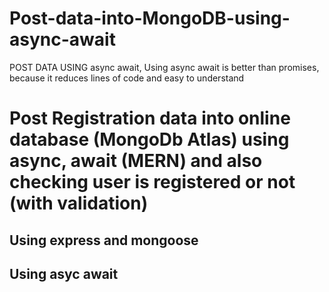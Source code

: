 # Post-data-into-MongoDB-using-async-await
POST DATA USING async await, Using async await is better than promises, because it reduces lines of code and easy to understand

# Post Registration data into online database (MongoDb Atlas) using async, await (MERN) and also checking user is registered or not (with validation)
## Using express and mongoose
## Using asyc await 
